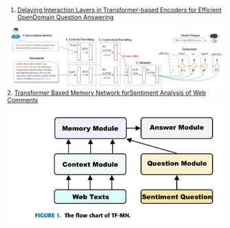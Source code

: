 1. [Delaying Interaction Layers in Transformer-based Encoders for Efficient OpenDomain Question Answering](https://arxiv.org/pdf/2010.08422.pdf)

![](Images/CMR.png)
2. [Transformer Based Memory Network forSentiment Analysis of Web Comments](https://ieeexplore.ieee.org/stamp/stamp.jsp?tp=&arnumber=8918438)

![](Images/The%20flow%20chart%20of%20TF-MN.png)

